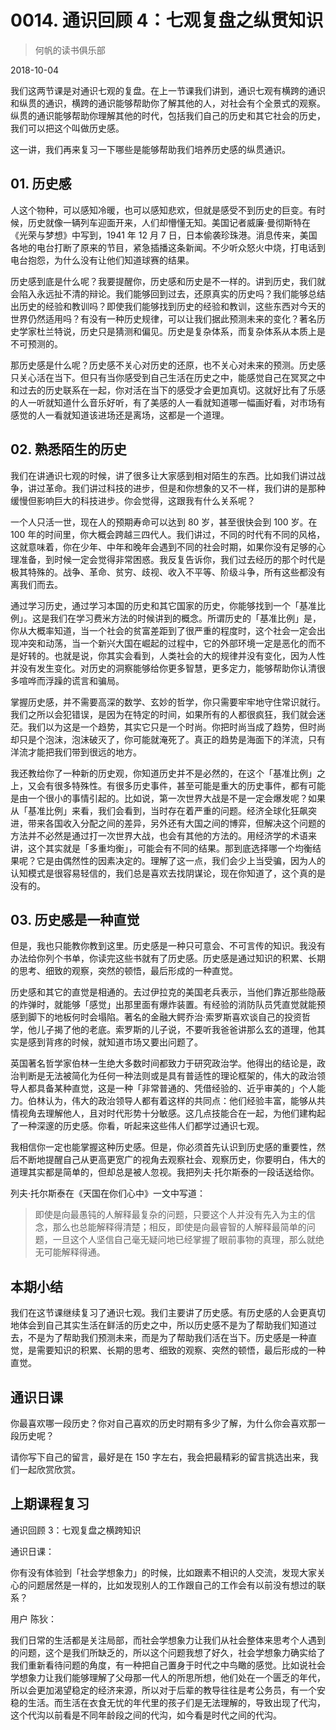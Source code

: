# 0014. 通识回顾 4：七观复盘之纵贯知识

> 何帆的读书俱乐部

2018-10-04

我们这两节课是对通识七观的复盘。在上一节课我们讲到，通识七观有横跨的通识和纵贯的通识，横跨的通识能够帮助你了解其他的人，对社会有个全景式的观察。纵贯的通识能够帮助你理解其他的时代，包括我们自己的历史和其它社会的历史，我们可以把这个叫做历史感。

这一讲，我们再来复习一下哪些是能够帮助我们培养历史感的纵贯通识。

## 01. 历史感

人这个物种，可以感知冷暖，也可以感知悲欢，但就是感受不到历史的巨变。有时候，历史就像一辆列车迎面开来，人们却懵懂无知。美国记者威廉·曼彻斯特在《光荣与梦想》中写到，1941 年 12 月 7 日，日本偷袭珍珠港。消息传来，美国各地的电台打断了原来的节目，紧急插播这条新闻。不少听众怒火中烧，打电话到电台抱怨，为什么没有让他们知道球赛的结果。

历史感到底是什么呢？我要提醒你，历史感和历史是不一样的。讲到历史，我们就会陷入永远扯不清的辩论。我们能够回到过去，还原真实的历史吗？我们能够总结出历史的经验和教训吗？即使我们能够找到历史的经验和教训，这些东西对今天的世界仍然适用吗？有没有一种历史规律，可以让我们据此预测未来的变化？著名历史学家杜兰特说，历史只是猜测和偏见。历史是复杂体系，而复杂体系从本质上是不可预测的。

那历史感是什么呢？历史感不关心对历史的还原，也不关心对未来的预测。历史感只关心活在当下。但只有当你感受到自己生活在历史之中，能感觉自己在冥冥之中和过去的历史联系在一起，你对活在当下的感受才会更加真切。这就好比有了乐感的人一听就知道什么音乐好听，有了美感的人一看就知道哪一幅画好看，对市场有感觉的人一看就知道该进场还是离场，这都是一个道理。

## 02. 熟悉陌生的历史

我们在讲通识七观的时候，讲了很多让大家感到相对陌生的东西。比如我们讲过战争，讲过革命。我们讲过科技的进步，但是和你想象的又不一样，我们讲的是那种缓慢但影响巨大的科技进步。你会觉得，这跟我有什么关系呢？

一个人只活一世，现在人的预期寿命可以达到 80 岁，甚至很快会到 100 岁。在 100 年的时间里，你大概会跨越三四代人。我们讲过，不同的时代有不同的风格，这就意味着，你在少年、中年和晚年会遇到不同的社会时期，如果你没有足够的心理准备，到时候一定会觉得非常困惑。我反复告诉你，我们过去经历的那个时代是极其特殊的。战争、革命、贫穷、歧视、收入不平等、阶级斗争，所有这些都没有离我们而去。

通过学习历史，通过学习本国的历史和其它国家的历史，你能够找到一个「基准比例」。这是我们在学习费米方法的时候讲到的概念。所谓历史的「基准比例」是，你从大概率知道，当一个社会的贫富差距到了很严重的程度时，这个社会一定会出现冲突和动荡，当一个新兴大国在崛起的过程中，它的外部环境一定是恶化的而不是好转的。也就是说，你其实会看到，人类社会的大的规律并没有变化，因为人性并没有发生变化。对历史的洞察能够给你更多智慧，更多定力，能够帮助你认清很多喧哗而浮躁的谎言和骗局。

掌握历史感，并不需要高深的数学、玄妙的哲学，你只需要牢牢地守住常识就行。我们之所以会犯错误，是因为在特定的时间，如果所有的人都很疯狂，我们就会迷茫。我们以为这是一个趋势，其实它只是一个时尚。你把时尚当成了趋势，但时尚却只是个泡沫，泡沫破灭了，你可能就淹死了。真正的趋势是海面下的洋流，只有洋流才能把我们带到很远的地方。

我还教给你了一种新的历史观，你知道历史并不是必然的，在这个「基准比例」之上，又会有很多特殊性。有很多历史事件，甚至可能是重大的历史事件，都有可能是由一个很小的事情引起的。比如说，第一次世界大战是不是一定会爆发呢？如果从「基准比例」来看，我们会看到，当时存在着严重的问题。经济全球化狂飙突进，带来各国收入分配之间的差异，另外还有大国之间的博弈，但解决这个问题的方法并不必然是通过打一次世界大战，也会有其他的方法的。用经济学的术语来讲，这个其实就是「多重均衡」，可能会有不同的结果。那到底选择哪一个均衡结果呢？它是由偶然性的因素决定的。理解了这一点，我们会少上当受骗，因为人的认知模式是很容易轻信的，我们总是喜欢去找阴谋论，现在你知道了，这个真的是没有的。

## 03. 历史感是一种直觉

但是，我也只能教你教到这里。历史感是一种只可意会、不可言传的知识。我没有办法给你列个书单，你读完这些书就有了历史感。历史感是通过知识的积累、长期的思考、细致的观察，突然的顿悟，最后形成的一种直觉。

历史感和其它的直觉是相通的。去过伊拉克的美国老兵表示，当他们靠近那些隐蔽的炸弹时，就能够「感觉」出那里面有爆炸装置。有经验的消防队员凭直觉就能预感到脚下的地板何时会塌陷。著名的金融大鳄乔治·索罗斯喜欢谈自己的投资哲学，他儿子揭了他的老底。索罗斯的儿子说，不要听我爸爸讲那么玄的道理，他其实是感到背疼的时候，就知道市场又要出问题了。

英国著名哲学家伯林一生绝大多数时间都致力于研究政治学。他得出的结论是，政治判断是无法被简化为任何一种法则或是具有普适性的理论框架的，伟大的政治领导人都具备某种直觉，这是一种「非常普通的、凭借经验的、近乎审美的」个人能力。伯林认为，伟大的政治领导人都有着这样的共同点：他们经验丰富，能够从共情视角去理解他人，且对时代形势十分敏感。这几点技能合在一起，为他们建构起了一种深邃的历史感。你看，听起来这些伟人们都学过通识七观。

我相信你一定也能掌握这种历史感。但是，你必须首先认识到历史感的重要性，然后不断地提醒自己从更高更宽广的视角去观察社会、观察历史，你要明白，伟大的道理其实都是简单的，但却总是被人忽视。我把列夫·托尔斯泰的一段话送给你。

列夫·托尔斯泰在《天国在你们心中》一文中写道：

> 即使是向最愚钝的人解释最复杂的问题，只要这个人并没有先入为主的信念，那么也总能解释得清楚；相反，即使是向最睿智的人解释最简单的问题，一旦这个人坚信自己毫无疑问地已经掌握了眼前事物的真理，那么就绝无可能解释得通。

## 本期小结

我们在这节课继续复习了通识七观。我们主要讲了历史感。有历史感的人会更真切地体会到自己其实生活在鲜活的历史之中，所以历史感不是为了帮助我们知道过去，不是为了帮助我们预测未来，而是为了帮助我们活在当下。历史感是一种直觉，是需要知识的积累、长期的思考、细致的观察、突然的顿悟，最后形成的一种直觉。

## 通识日课

你最喜欢哪一段历史？你对自己喜欢的历史时期有多少了解，为什么你会喜欢那一段历史呢？

请你写下自己的留言，最好是在 150 字左右，我会把最精彩的留言挑选出来，我们一起欣赏欣赏。

## 上期课程复习

通识回顾 3：七观复盘之横跨知识

通识日课：

你有没有体验到「社会学想象力」的时候，比如跟素不相识的人交流，发现大家关心的问题居然是一样的，比如发现别人的工作跟自己的工作会有以前没有想过的联系？

用户 陈狄：

我们日常的生活都是关注局部，而社会学想象力让我们从社会整体来思考个人遇到的问题，这个是我们所缺乏的，所以这个问题我想了好久，社会学想象力确实给了我们重新看待问题的角度，有一种把自己置身于时代之中鸟瞰的感觉。比如说社会学想象力让我们能够理解了父母那一代人的所思所想，他们处在一个匮乏的年代，所以会更加渴望稳定的经济来源，所以对于后辈的教导往往是考公务员，有一个安稳的生活。而生活在衣食无忧的年代里的孩子们是无法理解的，导致出现了代沟，这个代沟以前看是不同年龄段之间的代沟，如今看是时代之间的代沟。

